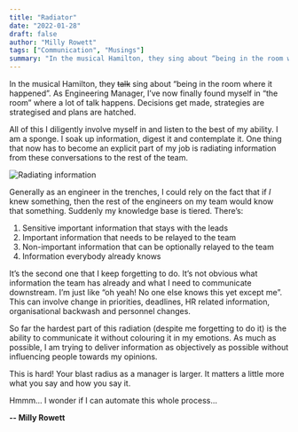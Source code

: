 ```yaml
---
title: "Radiator"
date: "2022-01-28"
draft: false
author: "Milly Rowett"
tags: ["Communication", "Musings"]
summary: "In the musical Hamilton, they sing about “being in the room where it happened”. As Engineering Manager, I’ve now finally found myself in “the room” where a lot of talk happens. Decisions get made, strategies are strategised and plans are hatched..."
---
```


In the musical Hamilton, they ~~talk~~ sing about “being in the room where it happened”. As Engineering Manager, I’ve now finally found myself in “the room” where a lot of talk happens. Decisions get made, strategies are strategised and plans are hatched. 

All of this I diligently involve myself in and listen to the best of my ability. I am a sponge. I soak up information, digest it and contemplate it. One thing that now has to become an explicit part of my job is radiating information from these conversations to the rest of the team. 

![Radiating information](/images/radiatin.jpg)

Generally as an engineer in the trenches, I could rely on the fact that if *I* knew something, then the rest of the engineers on my team would know that something. Suddenly my knowledge base is tiered. There’s:

1. Sensitive important information that stays with the leads
2. Important information that needs to be relayed to the team
3. Non-important information that can be optionally relayed to the team
4. Information everybody already knows

It’s the second one that I keep forgetting to do. It’s not obvious what information the team has already and what I need to communicate downstream. I’m just like “oh yeah! No one else knows this yet except me”. This can involve change in priorities, deadlines, HR related information, organisational backwash and personnel changes. 

So far the hardest part of this radiation (despite me forgetting to do it) is the ability to communicate it without colouring it in my emotions. As much as possible, I am trying to deliver information as objectively as possible without influencing people towards my opinions. 

This is hard! Your blast radius as a manager is larger. It matters a little more what you say and how you say it.

Hmmm... I wonder if I can automate this whole process...

**-- Milly Rowett**
